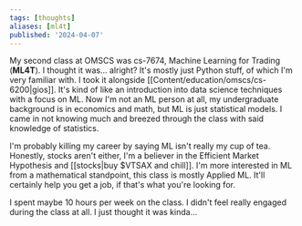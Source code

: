 ```yaml
---
tags: [thoughts]
aliases: [ml4t]
published: '2024-04-07'
---
```


My second class at OMSCS was cs-7674, Machine Learning for Trading (**ML4T**). I thought it was... alright? It's mostly just Python stuff, of which I'm very familiar with. I took it alongside [[Content/education/omscs/cs-6200|gios]]. It's kind of like an introduction into data science techniques with a focus on ML. Now I'm not an ML person at all, my undergraduate background is in economics and math, but ML is just statistical models. I came in not knowing much and breezed through the class with said knowledge of statistics.

I'm probably killing my career by saying ML isn't really my cup of tea. Honestly, stocks aren't either, I'm a believer in the Efficient Market Hypothesis and [[stocks|buy $VTSAX and chill]]. I'm more interested in ML from a mathematical standpoint, this class is mostly Applied ML. It'll certainly help you get a job, if that's what you're looking for.

I spent maybe 10 hours per week on the class. I didn't feel really engaged during the class at all. I just thought it was kinda...
